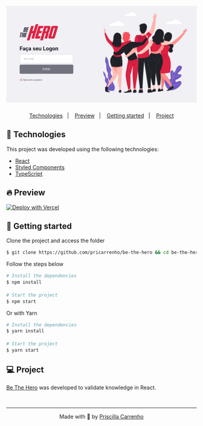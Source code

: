 <h1 align="center">
    <img alt="Be The Hero" title="Be The Hero" src=".github/assets/beTheHero.png" />
</h1>

<p align="center">
  <a href="#-technologies">Technologies</a>&nbsp;&nbsp;&nbsp;|&nbsp;&nbsp;&nbsp;
  <a href="#-preview">Preview</a>&nbsp;&nbsp;&nbsp;|&nbsp;&nbsp;&nbsp;
  <a href="#-Getting-started">Getting started</a>&nbsp;&nbsp;&nbsp;|&nbsp;&nbsp;&nbsp;
  <a href="#-project">Project</a>
</p>

## 🧪 Technologies

This project was developed using the following technologies:

- [React](https://reactjs.org/)
- [Styled Components](https://styled-components.com/)
- [TypeScript](https://www.typescriptlang.org/)

## 🔥 Preview

[![Deploy with Vercel](https://vercel.com/button)](https://be-the-hero.pricarrenho.com.br/)

## 🚀 Getting started

Clone the project and access the folder

```bash
$ git clone https://github.com/pricarrenho/be-the-hero && cd be-the-hero
```

Follow the steps below

```bash
# Install the dependencies
$ npm install

# Start the project
$ npm start

```

Or with Yarn

```bash
# Install the dependencies
$ yarn install

# Start the project
$ yarn start

```

## 💻 Project

[Be The Hero](https://be-the-hero.pricarrenho.com.br/) was developed to validate knowledge in React.

<br/>

---

<p align="center">
Made with 💜 by <a href="https://www.pricarrenho.com.br">Priscilla Carrenho</a> 
</p>
